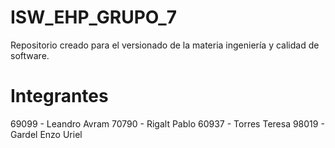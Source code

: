 # ISW_EHP_GRUPO_7
Repositorio creado para el versionado de la materia ingeniería y calidad de software. 

# Integrantes
69099 - Leandro Avram
70790 - Rigalt Pablo
60937 - Torres Teresa
98019 - Gardel Enzo Uriel
